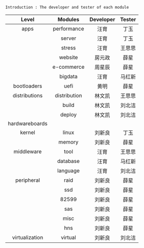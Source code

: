 
```
Introduction : The developer and tester of each module
```
| Level | Modules | Developer | Tester |
| :-: | :-: | :-: | :-: |
| apps | performance | 汪育 | 丁玉 |
|  | server | 汪育 | 丁玉 |
|  | stress | 汪育 | 王思思 |
|  | website | 房元政 | 薛星 |
|  | e-commerce | 周星辰 | 薛星 |
|  | bigdata | 汪育 | 马红新 |
| bootloaders | uefi | 黄明 | 薛星 |
| distributions | distribution | 林文凯 | 王思思 |
|  | build | 林文凯 | 刘北洁 |
|  | deploy | 林文凯 | 刘北洁 |
| hardwareboards |  |  |  |
| kernel | linux | 刘新良 | 丁玉 |
|  | memory | 刘新良 | 薛星 |
| middleware | tool | 汪育 | 王思思 |
|  | database | 汪育 | 马红新 |
|  | language | 汪育 | 刘北洁 |
| peripheral | raid | 刘新良 | 薛星 |
|  | ssd | 刘新良 | 薛星 |
|  | 82599 | 刘新良 | 薛星 |
|  | sas | 刘新良 | 薛星 |
|  | misc | 刘新良 | 薛星 |
|  | hns | 刘新良 | 薛星 |
| virtualization | virtual | 刘新良 | 刘北洁 |
